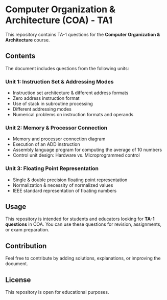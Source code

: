 # Computer Organization & Architecture (COA) - TA1 
                                
This repository contains TA-1 questions for the **Computer Organization & Architecture** course. 
   
## Contents
 
The document includes questions from the following units: 

### Unit 1: Instruction Set & Addressing Modes
- Instruction set architecture & different address formats   
- Zero address instruction format
- Use of stack in subroutine processing
- Different addressing modes
- Numerical problems on instruction formats and operands

### Unit 2: Memory & Processor Connection
- Memory and processor connection diagram
- Execution of an ADD instruction
- Assembly language program for computing the average of 10 numbers
- Control unit design: Hardware vs. Microprogrammed control

### Unit 3: Floating Point Representation
- Single & double precision floating point representation
- Normalization & necessity of normalized values
- IEEE standard representation of floating numbers

## Usage
This repository is intended for students and educators looking for **TA-1 questions** in COA. You can use these questions for revision, assignments, or exam preparation.

## Contribution
Feel free to contribute by adding solutions, explanations, or improving the document.

## License
This repository is open for educational purposes. 
